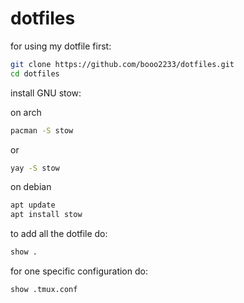 # dotfiles

for using my dotfile first:

```sh
git clone https://github.com/booo2233/dotfiles.git
cd dotfiles
```
install GNU stow:

on arch
```sh
pacman -S stow
```
or
```sh
yay -S stow
```
on debian
```sh
apt update
apt install stow
```

to add all the dotfile do:
```sh
show .
```
for one specific configuration do:
```sh
show .tmux.conf
```

